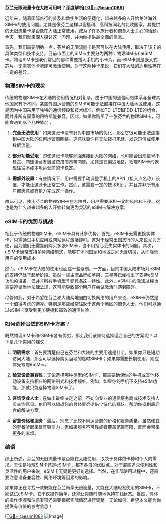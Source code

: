 **芬兰无限流量卡在大陆可用吗？深度解析[[TG💪+ @esim1088](https://t.me/s/esim1088)]**

近年来，随着国际旅行的普及和数字生活的便捷化，越来越多的人开始关注海外SIM卡的使用问题。尤其是像芬兰这样以高福利、高科技闻名的北欧国家，其提供的无限流量卡是否能在大陆正常使用，成为了许多旅行者和商务人士关心的话题。今天，我们就来深入探讨这一问题，并为你提供最全面的信息。

首先，我们需要明确一点：芬兰的无限流量卡是否可以在大陆使用，取决于该卡的具体类型和技术支持。目前市面上的SIM卡主要分为两种：物理SIM卡和eSIM卡。物理SIM卡是我们常见的那种需要插入手机的小卡片，而eSIM卡则是嵌入式芯片，无需实体卡槽即可激活使用。对于这两种卡来说，它们在大陆的适用性存在一定的差异。

### 物理SIM卡的现状

传统的物理SIM卡在大陆的使用情况相对复杂。由于中国的通信网络体系与全球其他国家有所不同，某些外国运营商的SIM卡可能无法直接在中国大陆地区使用。这是因为中国采用了独特的通信频段和技术标准，例如TD-LTE和FDD-LTE的组合，而并非所有国家的网络都能兼容。因此，如果你购买了一张芬兰的物理SIM卡，可能会遇到以下几种情况：

1. **完全无法使用**：如果这张卡没有针对中国市场的优化，那么它很可能无法连接到中国大陆的任何运营商网络。这意味着你将无法拨打电话、发送短信或使用数据流量。
   
2. **部分功能受限**：即使这张卡能够勉强连接到大陆的网络，也可能会出现信号不稳定、网速慢或者漫游费用高昂等问题。尤其是在偏远地区，物理SIM卡的表现往往不如本地运营商的卡稳定。

3. **需额外设置**：有些情况下，用户需要手动调整手机上的APN（接入点名称）设置，才能让这张卡正常工作。然而，这需要一定的技术知识，并且并非所有用户都愿意或有能力完成这一操作。

由此可见，使用芬兰的物理SIM卡在大陆时，用户需要承担一定的风险和不便。这也是为什么越来越多的人开始转向更为灵活的eSIM卡解决方案。

### eSIM卡的优势与挑战

相比于传统的物理SIM卡，eSIM卡具有诸多优势。首先，eSIM卡无需更换实体卡，只需通过手机应用或网站远程激活即可。这对于经常出国旅行的人来说尤为方便，因为他们无需提前购买多张SIM卡，也不用担心丢失实体卡的问题。其次，eSIM卡通常支持多种网络制式，能够在不同国家和地区之间无缝切换，从而降低用户的使用成本。

然而，eSIM卡在大陆的使用也面临一些限制。一方面，目前中国大陆市场对eSIM的支持仍处于起步阶段。虽然一些主流品牌如苹果、三星等已经推出了支持eSIM功能的设备，但并非所有手机型号都具备这一特性。此外，eSIM卡的激活过程也需要遵循当地法律法规，这可能导致部分用户在尝试激活时遇到障碍。

尽管如此，对于希望在芬兰和大陆两地自由切换网络的用户来说，eSIM卡仍然是一个值得考虑的选择。特别是那些经常往返于这两个地区的商务人士，他们可以通过eSIM卡享受到更加便捷和高效的通信体验。

### 如何选择合适的SIM卡方案？

既然物理SIM卡和eSIM卡各有优劣，那么我们该如何选择适合自己的方案呢？以下是几个实用的建议：

1. **明确需求**：首先要清楚自己在芬兰和大陆的主要用途是什么。如果你只是短期访问大陆，那么可以选择购买当地的临时SIM卡；如果你需要长期使用，则应优先考虑eSIM卡。

2. **检查设备兼容性**：无论选择哪种类型的SIM卡，都需要确保你的手机或其他移动设备支持相应的网络制式和技术规格。例如，如果你的手机不支持eSIM功能，那就只能选择物理SIM卡了。

3. **咨询专业人士**：在做出最终决定之前，不妨向专业的通信服务商或技术支持人员咨询意见。他们可以根据你的具体情况提供个性化的建议，帮助你找到最适合的解决方案。

4. **留意价格和服务**：最后，别忘了比较不同运营商的价格和服务质量。虽然便宜的套餐听起来很有吸引力，但如果服务不可靠或者覆盖范围有限，反而会带来更多的麻烦。

### 结语

综上所述，芬兰的无限流量卡是否能在大陆使用，取决于具体的卡种和个人的需求。无论是物理SIM卡还是eSIM卡，都有各自的优缺点。对于那些追求便利性和灵活性的用户来说，eSIM卡无疑是更好的选择。当然，在实际使用过程中，还需要注意设备兼容性、网络环境等因素的影响。

如果你正在寻找一款既能在芬兰畅享无限流量，又能在大陆轻松使用的SIM卡，不妨试试eSIM卡。它不仅操作简单，还能让你随时随地保持在线状态。当然，具体的操作步骤和注意事项还需要根据实际情况进行调整。无论如何，希望本文能为你提供有价值的参考信息！

[[TG💪+ @esim1088](https://t.me/s/esim1088) ![Image](https://i.postimg.cc/4NQfJmqS/Snipaste-2025-05-13-00-14-12.png)]